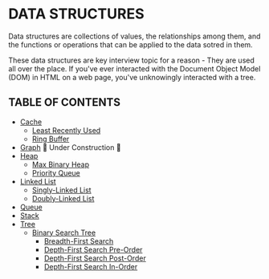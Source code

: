 # DATA STRUCTURES

Data structures are collections of values, the relationships among them, and the functions or operations that can be applied to the data sotred in them.

These data structures are key interview topic for a reason - They are used all over the place. If you've ever interacted with the Document Object Model (DOM) in HTML on a web page, you've unknowingly interacted with a tree.

## TABLE OF CONTENTS

- [Cache](cache)
  - [Least Recently Used](cache/least_recently_used)
  - [Ring Buffer](cache/ring_buffer)
- [Graph](graph) 🚧 Under Construction 🚧
- [Heap](heap)
  - [Max Binary Heap](heap/max_binary_heap)
  - [Priority Queue](heap/priority_queue)
- [Linked List](linked_list)
  - [Singly-Linked List](linked_list/singly_linked_list)
  - [Doubly-Linked List](linked_list/doubly_linked_list)
- [Queue](queue)
- [Stack](stack)
- [Tree](tree)
  - [Binary Search Tree](tree/binary_search_tree)
    - [Breadth-First Search](tree/breadth_first_search)
    - [Depth-First Search Pre-Order](tree/depth_first_search_pre_order)
    - [Depth-First Search Post-Order](tree/depth_first_search_post_order)
    - [Depth-First Search In-Order](tree/depth_first_search_in_order)
